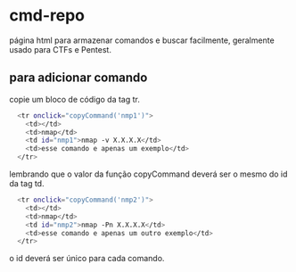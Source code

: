 # cmd-repo
página html para armazenar comandos e buscar facilmente, geralmente usado para CTFs e Pentest.

## para adicionar comando

copie um bloco de código da tag tr.
  
```sh
  <tr onclick="copyCommand('nmp1')">
    <td></td>
    <td>nmap</td>
    <td id="nmp1">nmap -v X.X.X.X</td>
    <td>esse comando e apenas um exemplo</td>
  </tr>
```

lembrando que o valor da função copyCommand deverá ser o mesmo do id da tag td.

```sh
  <tr onclick="copyCommand('nmp2')">
    <td></td>
    <td>nmap</td>
    <td id="nmp2">nmap -Pn X.X.X.X</td>
    <td>esse comando e apenas um outro exemplo</td>
  </tr>
```

o id deverá ser único para cada comando.


